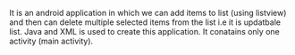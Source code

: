 It is an android application in which we can add items to list (using listview) and then can delete multiple selected items from the list i.e it is updatbale list.
Java and XML is used to create this application. It conatains only one activity (main activity).
